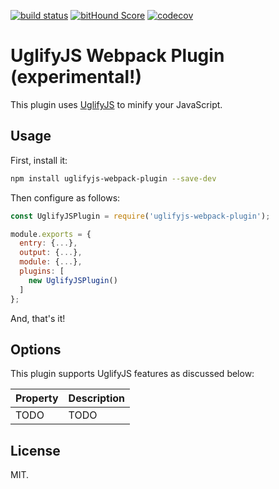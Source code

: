 [![build status](https://secure.travis-ci.org/webpack-contrib/uglifyjs-webpack-plugin.svg)](http://travis-ci.org/webpack-contrib/uglifyjs-webpack-plugin) [![bitHound Score](https://www.bithound.io/github/webpack-contrib/uglifyjs-webpack-plugin/badges/score.svg)](https://www.bithound.io/github/webpack-contrib/uglifyjs-webpack-plugin) [![codecov](https://codecov.io/gh/webpack-contrib/uglifyjs-webpack-plugin/branch/master/graph/badge.svg)](https://codecov.io/gh/webpack-contrib/uglifyjs-webpack-plugin)

# UglifyJS Webpack Plugin (experimental!)

This plugin uses [UglifyJS](https://github.com/mishoo/UglifyJS2) to minify your JavaScript.

## Usage

First, install it:

```bash
npm install uglifyjs-webpack-plugin --save-dev
```

Then configure as follows:

```javascript
const UglifyJSPlugin = require('uglifyjs-webpack-plugin');

module.exports = {
  entry: {...},
  output: {...},
  module: {...},
  plugins: [
    new UglifyJSPlugin()
  ]
};
```

And, that's it!

## Options

This plugin supports UglifyJS features as discussed below:

| Property            | Description
|---------------------|------------
| TODO | TODO

## License

MIT.
